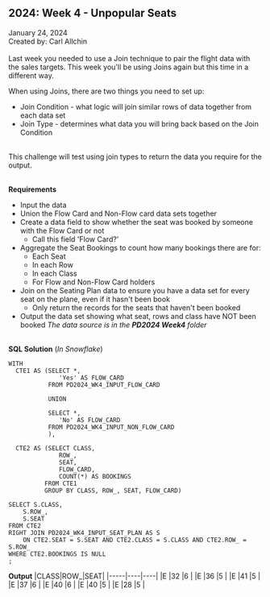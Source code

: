 **2024: Week 4 - Unpopular Seats**
-------------------

January 24, 2024  
Created by: Carl Allchin  
<br>
Last week you needed to use a Join technique to pair the flight data with the sales targets. This week you'll be using Joins again but this time in a different way.   

When using Joins, there are two things you need to set up:
- Join Condition - what logic will join similar rows of data together from each data set
- Join Type - determines what data you will bring back based on the Join Condition
<br>
This challenge will test using join types to return the data you require for the output.
<br>
<br>


**Requirements**
- Input the data
- Union the Flow Card and Non-Flow card data sets together
- Create a data field to show whether the seat was booked by someone with the Flow Card or not
  - Call this field 'Flow Card?'
- Aggregate the Seat Bookings to count how many bookings there are for:
  - Each Seat
  - In each Row
  - In each Class
  - For Flow and Non-Flow Card holders
- Join on the Seating Plan data to ensure you have a data set for every seat on the plane, even if it hasn't been book
  - Only return the records for the seats that haven't been booked
- Output the data set showing what seat, rows and class have NOT been booked
*The data source is in the **PD2024 Week4** folder*
  <br>
  <br>



**SQL Solution** (*In Snowflake*)  


    WITH
      CTE1 AS (SELECT *,
                  'Yes' AS FLOW_CARD
               FROM PD2024_WK4_INPUT_FLOW_CARD
               
               UNION
  
               SELECT *,
                  'No' AS FLOW_CARD
               FROM PD2024_WK4_INPUT_NON_FLOW_CARD
               ),
  
      CTE2 AS (SELECT CLASS,
                  ROW_,
                  SEAT,
                  FLOW_CARD,
                  COUNT(*) AS BOOKINGS
              FROM CTE1
              GROUP BY CLASS, ROW_, SEAT, FLOW_CARD)

    SELECT S.CLASS,
        S.ROW_,
        S.SEAT
    FROM CTE2
    RIGHT JOIN PD2024_WK4_INPUT_SEAT_PLAN AS S
        ON CTE2.SEAT = S.SEAT AND CTE2.CLASS = S.CLASS AND CTE2.ROW_ = S.ROW_
    WHERE CTE2.BOOKINGS IS NULL
    ;
        
**Output** 
|CLASS|ROW_|SEAT|
|-----|----|----|
|E    |32  |6   |
|E    |36  |5   |
|E    |41  |5   |
|E    |37  |6   |
|E    |40  |6   |
|E    |40  |5   |
|E    |28  |5   |

<br>
<br>

